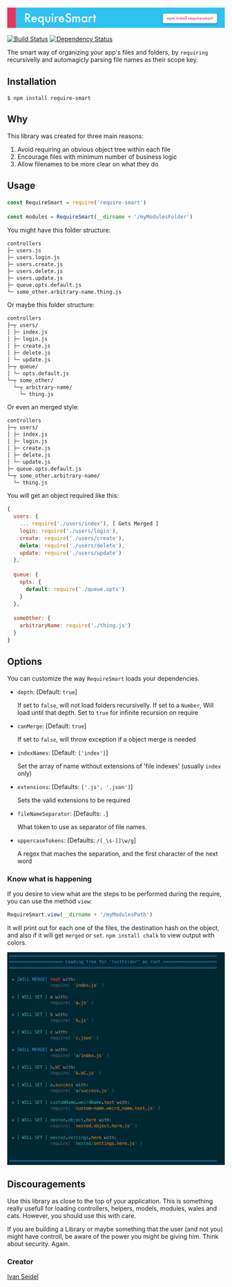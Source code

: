 ![Require Smart](midia/require-smart.png)
<!-- [![NPM][npm-image]][npm-url] -->

[![Build Status][build-status-image]][build-status-url] [![Dependency Status][dependencies-image]][dependencies-url]

The smart way of organizing your app's files and folders, by `requiring` recursivelly and automagicly parsing file names as their scope key.


[build-status-image]: https://img.shields.io/travis/ivanseidel/node-require-smart.svg
[build-status-url]: http://travis-ci.org/troygoode/node-require-directory
[dependencies-image]: https://gemnasium.com/badges/github.com/ivanseidel/node-require-smart.svg
[dependencies-url]: https://gemnasium.com/github.com/ivanseidel/node-require-smart
[npm-image]: https://nodei.co/npm/require-smart.png?downloads=true&stars=true
[npm-url]: https://nodei.co/npm/require-smart

## Installation

```
$ npm install require-smart
```

## Why

This library was created for three main reasons:

1. Avoid requiring an obvious object tree within each file
2. Encourage files with minimum number of business logic
3. Allow filenames to be more clear on what they do

## Usage

```javascript
const RequireSmart = require('require-smart')

const modules = RequireSmart(__dirname + '/myModulesFolder')
```

You might have this folder structure:

```
controllers
├─ users.js
├─ users.login.js
├─ users.create.js
├─ users.delete.js
├─ users.update.js
├─ queue.opts.default.js
└─ some_other.arbitrary-name.thing.js
```

Or maybe this folder structure:
```
controllers
├─┬ users/
│ ├─ index.js
│ ├─ login.js
│ ├─ create.js
│ ├─ delete.js
│ └─ update.js
├─┬ queue/
│ └─ opts.default.js
└─┬ some_other/
  └─┬ arbitrary-name/
    └─ thing.js
```

Or even an merged style:
```
controllers
├─┬ users/
│ ├─ index.js
│ ├─ login.js
│ ├─ create.js
│ ├─ delete.js
│ └─ update.js
├─ queue.opts.default.js
└─┬ some_other.arbitrary-name/
  └─ thing.js
```

You will get an object required like this:

```javascript
{
  users: {
    ... require('./users/index'), [ Gets Merged ]
    login: require('./users/login'),
    create: require('./users/create'),
    delete: require('./users/delete'),
    update: require('./users/update')
  },

  queue: {
    opts: {
      default: require('./queue.opts')
    }
  },

  someOther: {
    arbitraryName: require('./thing.js')
  }
}
```

## Options

You can customize the way `RequireSmart` loads your dependencies.

- `depth`: [Default: `true`]
  
  If set to `false`, will not load folders recursivelly. If set to a `Number`, Will load until that depth. Set to `true` for infinite recursion on require
- `canMerge`: [Default: `true`]
  
  If set to `false`, will throw exception if a object merge is needed
- `indexNames`: [Default: `['index']`]
  
  Set the array of name without extensions of 'file indexes' (usually `index` only)
- `extensions`: [Defaults: `['.js', '.json']`]
  
  Sets the valid extensions to be required
- `fileNameSeparator`: [Defaults: `.`]
  
  What token to use as separator of file names.
- `uppercaseTokens`: [Defaults: `/[_\s-]]\w/g`]
  
  A regex that maches the separation, and the first character of the next word
    
### Know what is happening

If you desire to view what are the steps to be performed during the require, you can use the method `view`:

```javascript
RequireSmart.view(__dirname + '/myModulesPath')
```

It will print out for each one of the files, the destination hash on the object, and also if it
will get `merged` or `set`. `npm install chalk` to view output with colors.

![view command](midia/view.png)


## Discouragements

Use this library as close to the top of your application. This is something really usefull
for loading controllers, helpers, models, modules, wales and cats. However, you should use 
this with care.

If you are building a Library or maybe something that the user (and not you) might have controll,
be aware of the power you might be giving him. Think about security. Again.


### Creator
[Ivan Seidel](https://github.com/ivanseidel/node-require-smart)